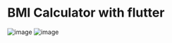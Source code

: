 # BMI Calculator with flutter
![image](https://github.com/AhmadIb227/BMI_App/assets/127244426/e86a0cdc-d32c-49b3-9fb1-4c849b437e24)
![image](https://github.com/AhmadIb227/BMI_App/assets/127244426/ad3db063-680a-495d-8a50-f70f8d128fcf)




